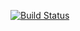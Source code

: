 [![Build Status](https://travis-ci.org/aggre/aggre.io.svg?branch=master)](https://travis-ci.org/aggre/aggre.io)
